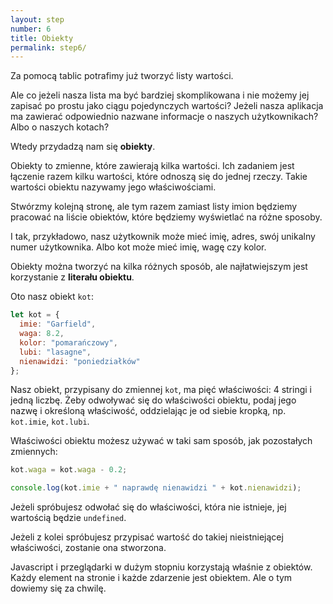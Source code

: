 ```yaml
---
layout: step
number: 6
title: Obiekty
permalink: step6/
---
```


Za pomocą tablic potrafimy już tworzyć listy wartości.

Ale co jeżeli nasza lista ma być bardziej skomplikowana i nie możemy jej zapisać po prostu jako ciągu pojedynczych wartości? Jeżeli nasza aplikacja ma zawierać odpowiednio nazwane informacje o naszych użytkownikach? Albo o naszych kotach?

Wtedy przydadzą nam się **obiekty**.

Obiekty to zmienne, które zawierają kilka wartości. Ich zadaniem jest łączenie razem kilku wartości, które odnoszą się do jednej rzeczy. Takie wartości obiektu nazywamy jego właściwościami.

Stwórzmy kolejną stronę, ale tym razem zamiast listy imion będziemy pracować na liście obiektów, które będziemy wyświetlać na różne sposoby.

I tak, przykładowo, nasz użytkownik może mieć imię, adres, swój unikalny numer użytkownika. Albo kot może mieć imię, wagę czy kolor.

Obiekty można tworzyć na kilka różnych sposób, ale najłatwiejszym jest korzystanie z **literału obiektu**.

Oto nasz obiekt `kot`:

```javascript
let kot = {
  imie: "Garfield",
  waga: 8.2,
  kolor: "pomarańczowy",
  lubi: "lasagne",
  nienawidzi: "poniedziałków"
};
```

Nasz obiekt, przypisany do zmiennej `kot`, ma pięć właściwości: 4 stringi i jedną liczbę.
Żeby odwoływać się do właściwości obiektu, podaj jego nazwę i określoną właściwość, oddzielając je od siebie kropką, np. `kot.imie`, `kot.lubi`.

Właściwości obiektu możesz używać w taki sam sposób, jak pozostałych zmiennych:

```javascript
kot.waga = kot.waga - 0.2;

console.log(kot.imie + " naprawdę nienawidzi " + kot.nienawidzi);
```
<!-- Czy `console.log` było gdzieś wcześniej wytłumaczone? -->

Jeżeli spróbujesz odwołać się do właściwości, która nie istnieje, jej wartością będzie `undefined`.

Jeżeli z kolei spróbujesz przypisać wartość do takiej nieistniejącej właściwości, zostanie ona stworzona.

Javascript i przeglądarki w dużym stopniu korzystają właśnie z obiektów. Każdy element na stronie i każde zdarzenie jest obiektem. Ale o tym dowiemy się za chwilę.
